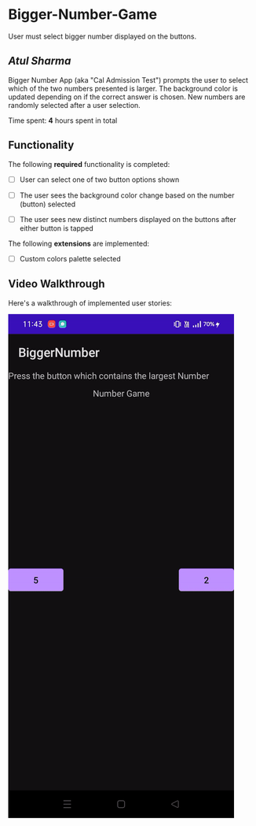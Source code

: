 # Bigger-Number-Game
User must select bigger number displayed on the buttons.

## *Atul Sharma*

Bigger Number App (aka "Cal Admission Test") prompts the user to select which of the two numbers presented is larger. The background color is updated depending on if the correct answer is chosen. New numbers are randomly selected after a user selection.

Time spent: **4** hours spent in total

## Functionality 

The following **required** functionality is completed:

* [ ] User can select one of two button options shown
* [ ] The user sees the background color change based on the number (button) selected
* [ ] The user sees new distinct numbers displayed on the buttons after either button is tapped
 

The following **extensions** are implemented:

* [ ] Custom colors palette selected

## Video Walkthrough

Here's a walkthrough of implemented user stories:

<img src= 'https://github.com/atulsharma3011/Bigger-Number-Game/blob/main/BiggerNumberGif.gif' />





